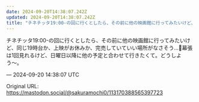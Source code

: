 ```yaml
---
date: 2024-09-20T14:38:07.242Z
updated: 2024-09-20T14:38:07.242Z
title: "チネチッタ19:00-の回に行くとしたら、その前に他の映画館に行ってみたいけど、[...]"
---
```


<p>チネチッタ19:00-の回に行くとしたら、その前に他の映画館に行ってみたいけど、同じ19時台か、上映がお休みか、完売していていい場所がなさそう…🥲幕張は1回見れるけど、日曜日以降に他の予定と合わせて行きたくて。どうしよう〜。</p>

&mdash; 2024-09-20 14:38:07 UTC

Original URL: https://mastodon.social/@sakuramochi0/113170388565397723
